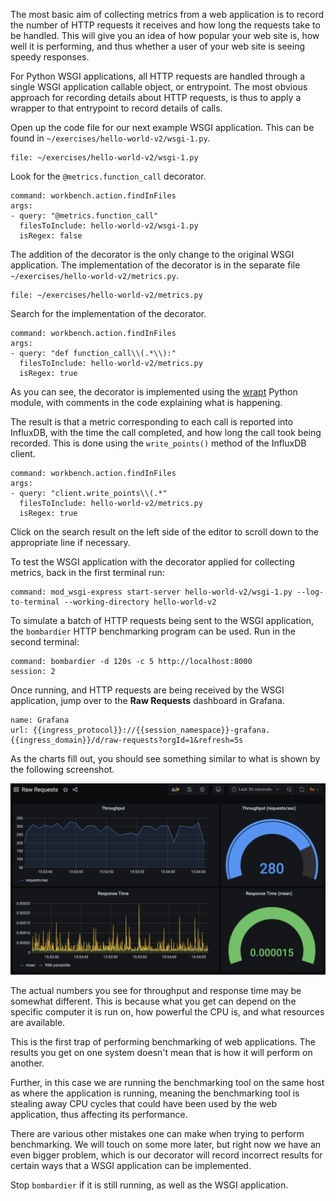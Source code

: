 The most basic aim of collecting metrics from a web application is to record the number of HTTP requests it receives and how long the requests take to be handled. This will give you an idea of how popular your web site is, how well it is performing, and thus whether a user of your web site is seeing speedy responses.

For Python WSGI applications, all HTTP requests are handled through a single WSGI application callable object, or entrypoint. The most obvious approach for recording details about HTTP requests, is thus to apply a wrapper to that entrypoint to record details of calls.

Open up the code file for our next example WSGI application. This can be found in `~/exercises/hello-world-v2/wsgi-1.py`.

```editor:open-file
file: ~/exercises/hello-world-v2/wsgi-1.py
```

Look for the `@metrics.function_call` decorator.

```editor:execute-command
command: workbench.action.findInFiles
args:
- query: "@metrics.function_call"
  filesToInclude: hello-world-v2/wsgi-1.py
  isRegex: false
```

The addition of the decorator is the only change to the original WSGI application. The implementation of the decorator is in the separate file `~/exercises/hello-world-v2/metrics.py`.

```editor:open-file
file: ~/exercises/hello-world-v2/metrics.py
```

Search for the implementation of the decorator.

```editor:execute-command
command: workbench.action.findInFiles
args:
- query: "def function_call\\(.*\\):"
  filesToInclude: hello-world-v2/metrics.py
  isRegex: true
```

As you can see, the decorator is implemented using the [wrapt](https://wrapt.readthedocs.io/) Python module, with comments in the code explaining what is happening.

The result is that a metric corresponding to each call is reported into InfluxDB, with the time the call completed, and how long the call took being recorded. This is done using the `write_points()` method of the InfluxDB client.

```editor:execute-command
command: workbench.action.findInFiles
args:
- query: "client.write_points\\(.*"
  filesToInclude: hello-world-v2/metrics.py
  isRegex: true
```

Click on the search result on the left side of the editor to scroll down to the appropriate line if necessary.

To test the WSGI application with the decorator applied for collecting metrics, back in the first terminal run:

```terminal:execute
command: mod_wsgi-express start-server hello-world-v2/wsgi-1.py --log-to-terminal --working-directory hello-world-v2
```

To simulate a batch of HTTP requests being sent to the WSGI application, the `bombardier` HTTP benchmarking program can be used. Run in the second terminal:

```terminal:execute
command: bombardier -d 120s -c 5 http://localhost:8000
session: 2
```

Once running, and HTTP requests are being received by the WSGI application, jump over to the **Raw Requests** dashboard in Grafana.

```dashboard:reload-dashboard
name: Grafana
url: {{ingress_protocol}}://{{session_namespace}}-grafana.{{ingress_domain}}/d/raw-requests?orgId=1&refresh=5s
```

As the charts fill out, you should see something similar to what is shown by the following screenshot.

![](hello-world-v2-raw-requests.png)

The actual numbers you see for throughput and response time may be somewhat different. This is because what you get can depend on the specific computer it is run on, how powerful the CPU is, and what resources are available.

This is the first trap of performing benchmarking of web applications. The results you get on one system doesn't mean that is how it will perform on another.

Further, in this case we are running the benchmarking tool on the same host as where the application is running, meaning the benchmarking tool is stealing away CPU cycles that could have been used by the web application, thus affecting its performance.

There are various other mistakes one can make when trying to perform benchmarking. We will touch on some more later, but right now we have an even bigger problem, which is our decorator will record incorrect results for certain ways that a WSGI application can be implemented.

Stop `bombardier` if it is still running, as well as the WSGI application.

```terminal:interrupt-all
```
